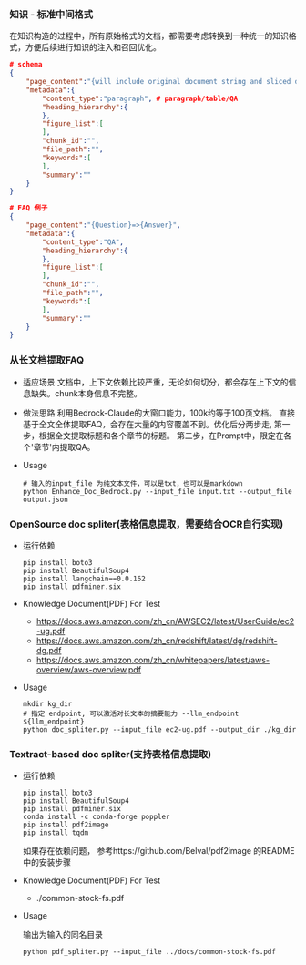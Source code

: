 

### 知识 - 标准中间格式
在知识构造的过程中，所有原始格式的文档，都需要考虑转换到一种统一的知识格式，方便后续进行知识的注入和召回优化。

```json
# schema
{
    "page_content":"{will include original document string and sliced document string}",
    "metadata":{
        "content_type":"paragraph", # paragraph/table/QA
        "heading_hierarchy":{
        },
        "figure_list":[
        ],
        "chunk_id":"",
        "file_path":"",
        "keywords":[
        ],
        "summary":""
    }
}

# FAQ 例子
{
    "page_content":"{Question}=>{Answer}",
    "metadata":{
        "content_type":"QA",
        "heading_hierarchy":{
        },
        "figure_list":[
        ],
        "chunk_id":"",
        "file_path":"",
        "keywords":[
        ],
        "summary":""
    }
}
```



### 从长文档提取FAQ

- 适应场景
    文档中，上下文依赖比较严重，无论如何切分，都会存在上下文的信息缺失。chunk本身信息不完整。

- 做法思路
    利用Bedrock-Claude的大窗口能力，100k约等于100页文档。 直接基于全文全体提取FAQ，会存在大量的内容覆盖不到。优化后分两步走, 第一步，根据全文提取标题和各个章节的标题。 第二步，在Prompt中，限定在各个'章节'内提取QA。

- Usage
    ```shell
    # 输入的input_file 为纯文本文件，可以是txt，也可以是markdown
    python Enhance_Doc_Bedrock.py --input_file input.txt --output_file output.json
    ```

### OpenSource doc spliter(表格信息提取，需要结合OCR自行实现)

- 运行依赖
    ```shell
    pip install boto3
    pip install BeautifulSoup4
    pip install langchain==0.0.162
    pip install pdfminer.six
    ```

- Knowledge Document(PDF) For Test 
  + https://docs.aws.amazon.com/zh_cn/AWSEC2/latest/UserGuide/ec2-ug.pdf
  + https://docs.aws.amazon.com/zh_cn/redshift/latest/dg/redshift-dg.pdf
  + https://docs.aws.amazon.com/zh_cn/whitepapers/latest/aws-overview/aws-overview.pdf

- Usage
    ```shell
    mkdir kg_dir
    # 指定 endpoint, 可以激活对长文本的摘要能力 --llm_endpoint ${llm_endpoint}
    python doc_spliter.py --input_file ec2-ug.pdf --output_dir ./kg_dir
    ```

### Textract-based doc spliter(支持表格信息提取)

- 运行依赖
    ```shell
    pip install boto3
    pip install BeautifulSoup4
    pip install pdfminer.six
    conda install -c conda-forge poppler
    pip install pdf2image
    pip install tqdm
    ```
    如果存在依赖问题， 参考https://github.com/Belval/pdf2image 的README中的安装步骤

- Knowledge Document(PDF) For Test 
  + ./common-stock-fs.pdf

- Usage
  
    输出为输入的同名目录
    
    ```shell
    python pdf_spliter.py --input_file ../docs/common-stock-fs.pdf
    ```
